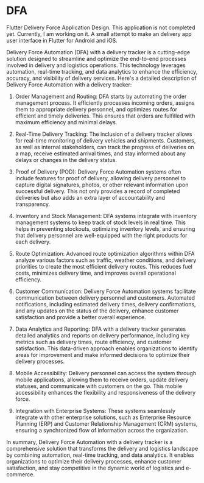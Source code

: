 # DFA
Flutter Delivery Force Application Design. This application is not completed yet. Currently, I am working on it.
A small attempt to make an delivery app user interface in Flutter for Android and iOS. 

Delivery Force Automation (DFA) with a delivery tracker is a cutting-edge solution designed to streamline and optimize the end-to-end processes involved in delivery and logistics operations. This technology leverages automation, real-time tracking, and data analytics to enhance the efficiency, accuracy, and visibility of delivery services. Here's a detailed description of Delivery Force Automation with a delivery tracker:

1. Order Management and Routing: DFA starts by automating the order management process. It efficiently processes incoming orders, assigns them to appropriate delivery personnel, and optimizes routes for efficient and timely deliveries. This ensures that orders are fulfilled with maximum efficiency and minimal delays.

2. Real-Time Delivery Tracking: The inclusion of a delivery tracker allows for real-time monitoring of delivery vehicles and shipments. Customers, as well as internal stakeholders, can track the progress of deliveries on a map, receive estimated arrival times, and stay informed about any delays or changes in the delivery status.

3. Proof of Delivery (POD): Delivery Force Automation systems often include features for proof of delivery, allowing delivery personnel to capture digital signatures, photos, or other relevant information upon successful delivery. This not only provides a record of completed deliveries but also adds an extra layer of accountability and transparency.

4. Inventory and Stock Management: DFA systems integrate with inventory management systems to keep track of stock levels in real time. This helps in preventing stockouts, optimizing inventory levels, and ensuring that delivery personnel are well-equipped with the right products for each delivery.

5. Route Optimization: Advanced route optimization algorithms within DFA analyze various factors such as traffic, weather conditions, and delivery priorities to create the most efficient delivery routes. This reduces fuel costs, minimizes delivery time, and improves overall operational efficiency.

6. Customer Communication: Delivery Force Automation systems facilitate communication between delivery personnel and customers. Automated notifications, including estimated delivery times, delivery confirmations, and any updates on the status of the delivery, enhance customer satisfaction and provide a better overall experience.

7. Data Analytics and Reporting: DFA with a delivery tracker generates detailed analytics and reports on delivery performance, including key metrics such as delivery times, route efficiency, and customer satisfaction. This data-driven approach enables organizations to identify areas for improvement and make informed decisions to optimize their delivery processes.

8. Mobile Accessibility: Delivery personnel can access the system through mobile applications, allowing them to receive orders, update delivery statuses, and communicate with customers on the go. This mobile accessibility enhances the flexibility and responsiveness of the delivery force.

9. Integration with Enterprise Systems: These systems seamlessly integrate with other enterprise solutions, such as Enterprise Resource Planning (ERP) and Customer Relationship Management (CRM) systems, ensuring a synchronized flow of information across the organization.

In summary, Delivery Force Automation with a delivery tracker is a comprehensive solution that transforms the delivery and logistics landscape by combining automation, real-time tracking, and data analytics. It enables organizations to optimize their delivery processes, enhance customer satisfaction, and stay competitive in the dynamic world of logistics and e-commerce.
